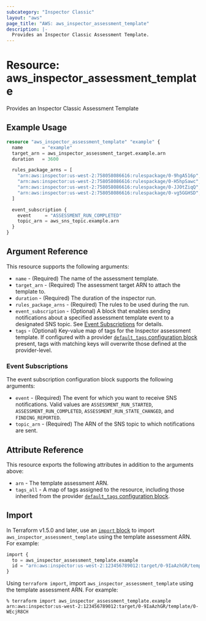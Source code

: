 ```yaml
---
subcategory: "Inspector Classic"
layout: "aws"
page_title: "AWS: aws_inspector_assessment_template"
description: |-
  Provides an Inspector Classic Assessment Template.
---
```


# Resource: aws_inspector_assessment_template

Provides an Inspector Classic Assessment Template

## Example Usage

```terraform
resource "aws_inspector_assessment_template" "example" {
  name       = "example"
  target_arn = aws_inspector_assessment_target.example.arn
  duration   = 3600

  rules_package_arns = [
    "arn:aws:inspector:us-west-2:758058086616:rulespackage/0-9hgA516p",
    "arn:aws:inspector:us-west-2:758058086616:rulespackage/0-H5hpSawc",
    "arn:aws:inspector:us-west-2:758058086616:rulespackage/0-JJOtZiqQ",
    "arn:aws:inspector:us-west-2:758058086616:rulespackage/0-vg5GGHSD",
  ]

  event_subscription {
    event     = "ASSESSMENT_RUN_COMPLETED"
    topic_arn = aws_sns_topic.example.arn
  }
}
```

## Argument Reference

This resource supports the following arguments:

* `name` - (Required) The name of the assessment template.
* `target_arn` - (Required) The assessment target ARN to attach the template to.
* `duration` - (Required) The duration of the inspector run.
* `rules_package_arns` - (Required) The rules to be used during the run.
* `event_subscription` - (Optional) A block that enables sending notifications about a specified assessment template event to a designated SNS topic. See [Event Subscriptions](#event-subscriptions) for details.
* `tags` - (Optional) Key-value map of tags for the Inspector assessment template. If configured with a provider [`default_tags` configuration block](https://registry.terraform.io/providers/hashicorp/aws/latest/docs#default_tags-configuration-block) present, tags with matching keys will overwrite those defined at the provider-level.

### Event Subscriptions

The event subscription configuration block supports the following arguments:

* `event` - (Required) The event for which you want to receive SNS notifications. Valid values are `ASSESSMENT_RUN_STARTED`, `ASSESSMENT_RUN_COMPLETED`, `ASSESSMENT_RUN_STATE_CHANGED`, and `FINDING_REPORTED`.
* `topic_arn` - (Required) The ARN of the SNS topic to which notifications are sent.

## Attribute Reference

This resource exports the following attributes in addition to the arguments above:

* `arn` - The template assessment ARN.
* `tags_all` - A map of tags assigned to the resource, including those inherited from the provider [`default_tags` configuration block](https://registry.terraform.io/providers/hashicorp/aws/latest/docs#default_tags-configuration-block).

## Import

In Terraform v1.5.0 and later, use an [`import` block](https://developer.hashicorp.com/terraform/language/import) to import `aws_inspector_assessment_template` using the template assessment ARN. For example:

```terraform
import {
  to = aws_inspector_assessment_template.example
  id = "arn:aws:inspector:us-west-2:123456789012:target/0-9IaAzhGR/template/0-WEcjR8CH"
}
```

Using `terraform import`, import `aws_inspector_assessment_template` using the template assessment ARN. For example:

```console
% terraform import aws_inspector_assessment_template.example arn:aws:inspector:us-west-2:123456789012:target/0-9IaAzhGR/template/0-WEcjR8CH
```
